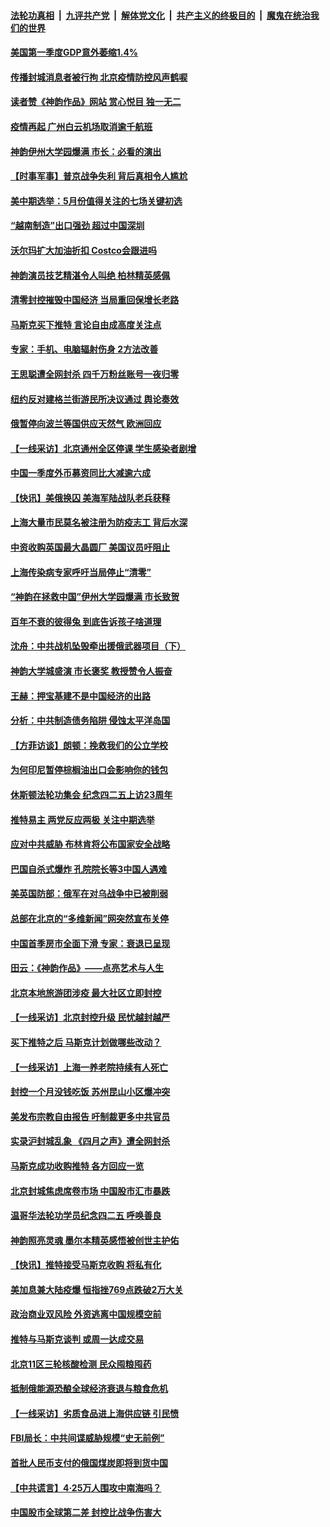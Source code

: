 ####  [法轮功真相](../../../../basic/blob/master/README.md?t=04282301) &nbsp;|&nbsp; [九评共产党](../../../../9ping.md/blob/master/README.md?t=04282301) &nbsp;|&nbsp; [解体党文化](../../../../jtdwh.md/blob/master/README.md?t=04282301)  &nbsp;|&nbsp; [共产主义的终极目的](../../../../gczydzjmd.md/blob/master/README.md?t=04282301) &nbsp;|&nbsp; [魔鬼在统治我们的世界](../../../../mgztzwmdsj.md/blob/master/README.md?t=04282301) 

#### [美国第一季度GDP意外萎缩1.4%](../pages/nf4514/n13722625.md?t=04282301) 

#### [传播封城消息者被行拘 北京疫情防控风声鹤唳](../pages/nf4514/n13722443.md?t=04282301) 

#### [读者赞《神韵作品》网站 赏心悦目 独一无二](../pages/nf4514/n13720863.md?t=04282301) 

#### [疫情再起 广州白云机场取消逾千航班](../pages/nf4514/n13722358.md?t=04282301) 

#### [神韵伊州大学园爆满 市长：必看的演出](../pages/nf4514/n13722490.md?t=04282301) 

#### [【时事军事】普京战争失利 背后真相令人尴尬](../pages/nf4514/n13721964.md?t=04282301) 

#### [美中期选举：5月份值得关注的七场关键初选](../pages/nf4514/n13721879.md?t=04282301) 

#### [“越南制造”出口强劲 超过中国深圳](../pages/nf4514/n13722236.md?t=04282301) 

#### [沃尔玛扩大加油折扣 Costco会跟进吗](../pages/nf4514/n13722105.md?t=04282301) 

#### [神韵演员技艺精湛令人叫绝 柏林精英感佩](../pages/nf4514/n13722152.md?t=04282301) 

#### [清零封控摧毁中国经济 当局重回保增长老路](../pages/nf4514/n13721951.md?t=04282301) 

#### [马斯克买下推特 言论自由成高度关注点](../pages/nf4514/n13722017.md?t=04282301) 

#### [专家：手机、电脑辐射伤身 2方法改善](../pages/nf4514/n13721029.md?t=04282301) 

#### [王思聪遭全网封杀 四千万粉丝账号一夜归零](../pages/nf4514/n13721941.md?t=04282301) 

#### [纽约反对建格兰街游民所决议通过 舆论奏效](../pages/nf4514/n13721496.md?t=04282301) 

#### [俄暂停向波兰等国供应天然气 欧洲回应](../pages/nf4514/n13721702.md?t=04282301) 

#### [【一线采访】北京通州全区停课 学生感染者剧增](../pages/nf4514/n13721658.md?t=04282301) 

#### [中国一季度外币募资同比大减逾六成](../pages/nf4514/n13721868.md?t=04282301) 

#### [【快讯】美俄换囚 美海军陆战队老兵获释](../pages/nf4514/n13721787.md?t=04282301) 

#### [上海大量市民莫名被注册为防疫志工 背后水深](../pages/nf4514/n13721701.md?t=04282301) 

#### [中资收购英国最大晶圆厂 美国议员吁阻止](../pages/nf4514/n13721835.md?t=04282301) 

#### [上海传染病专家呼吁当局停止“清零”](../pages/nf4514/n13721825.md?t=04282301) 

#### [“神韵在拯救中国”伊州大学园爆满 市长致贺](../pages/nf4514/n13721717.md?t=04282301) 

#### [百年不衰的彼得兔 到底告诉孩子啥道理](../pages/nf4514/n13721269.md?t=04282301) 

#### [沈舟：中共战机坠毁牵出援俄武器项目（下）](../pages/nf4514/n13720613.md?t=04282301) 

#### [神韵大学城盛演 市长褒奖 教授赞令人振奋](../pages/nf4514/n13721687.md?t=04282301) 

#### [王赫：押宝基建不是中国经济的出路](../pages/nf4514/n13721532.md?t=04282301) 

#### [分析：中共制造债务陷阱 侵蚀太平洋岛国](../pages/nf4514/n13718976.md?t=04282301) 

#### [【方菲访谈】朗顿：挽救我们的公立学校](../pages/nf4514/n13721322.md?t=04282301) 

#### [为何印尼暂停棕榈油出口会影响你的钱包](../pages/nf4514/n13721205.md?t=04282301) 

#### [休斯顿法轮功集会 纪念四二五上访23周年](../pages/nf4514/n13721206.md?t=04282301) 

#### [推特易主 两党反应两极 关注中期选举](../pages/nf4514/n13721254.md?t=04282301) 

#### [应对中共威胁 布林肯将公布国家安全战略](../pages/nf4514/n13721192.md?t=04282301) 

#### [巴国自杀式爆炸 孔院院长等3中国人遇难](../pages/nf4514/n13721035.md?t=04282301) 

#### [美英国防部：俄军在对乌战争中已被削弱](../pages/nf4514/n13720944.md?t=04282301) 

#### [总部在北京的“多维新闻”网突然宣布关停](../pages/nf4514/n13720996.md?t=04282301) 

#### [中国首季房市全面下滑 专家：衰退已呈现](../pages/nf4514/n13720590.md?t=04282301) 

#### [田云：《神韵作品》——点亮艺术与人生](../pages/nf4514/n13721003.md?t=04282301) 

#### [北京本地旅游团涉疫 最大社区立即封控](../pages/nf4514/n13720803.md?t=04282301) 

#### [【一线采访】北京封控升级 民忧越封越严](../pages/nf4514/n13720886.md?t=04282301) 

#### [买下推特之后 马斯克计划做哪些改动？](../pages/nf4514/n13720685.md?t=04282301) 

#### [【一线采访】上海一养老院持续有人死亡](../pages/nf4514/n13720350.md?t=04282301) 

#### [封控一个月没钱吃饭 苏州昆山小区爆冲突](../pages/nf4514/n13720716.md?t=04282301) 

#### [美发布宗教自由报告 吁制裁更多中共官员](../pages/nf4514/n13720670.md?t=04282301) 

#### [实录沪封城乱象 《四月之声》遭全网封杀](../pages/nf4514/n13720629.md?t=04282301) 

#### [马斯克成功收购推特 各方回应一览](../pages/nf4514/n13720592.md?t=04282301) 

#### [北京封城焦虑席卷市场 中国股市汇市暴跌](../pages/nf4514/n13720464.md?t=04282301) 

#### [温哥华法轮功学员纪念四二五 呼唤善良](../pages/nf4514/n13720411.md?t=04282301) 

#### [神韵照亮灵魂 墨尔本精英感悟被创世主护佑](../pages/nf4514/n13720520.md?t=04282301) 

#### [【快讯】推特接受马斯克收购 将私有化](../pages/nf4514/n13720476.md?t=04282301) 

#### [美加息兼大陆疫爆 恒指挫769点跌破2万大关](../pages/nf4514/n13720493.md?t=04282301) 

#### [政治商业双风险 外资逃离中国规模空前](../pages/nf4514/n13720271.md?t=04282301) 

#### [推特与马斯克谈判 或周一达成交易](../pages/nf4514/n13719695.md?t=04282301) 

#### [北京11区三轮核酸检测 民众囤粮囤药](../pages/nf4514/n13720207.md?t=04282301) 

#### [抵制俄能源恐酿全球经济衰退与粮食危机](../pages/nf4514/n13720438.md?t=04282301) 

#### [【一线采访】劣质食品进上海供应链 引民愤](../pages/nf4514/n13720084.md?t=04282301) 

#### [FBI局长：中共间谍威胁规模“史无前例”](../pages/nf4514/n13720426.md?t=04282301) 

#### [首批人民币支付的俄国煤炭即将到货中国](../pages/nf4514/n13720391.md?t=04282301) 

#### [【中共谎言】4·25万人围攻中南海吗？](../pages/nf4514/n13719995.md?t=04282301) 

#### [中国股市全球第二差 封控比战争伤害大](../pages/nf4514/n13720380.md?t=04282301) 

